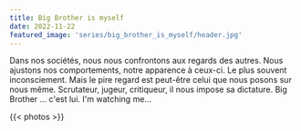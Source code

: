 ```yaml
---
title: Big Brother is myself
date: 2022-11-22
featured_image: 'series/big_brother_is_myself/header.jpg'
---
```


Dans nos sociétés, nous nous confrontons aux regards des autres. Nous ajustons nos comportements, notre apparence à ceux-ci. Le plus souvent inconsciement. Mais le pire regard est peut-être celui que nous posons sur nous même. Scrutateur, jugeur, critiqueur, il nous impose sa dictature. Big Brother ... c'est lui. I'm watching me...

{{< photos >}}



